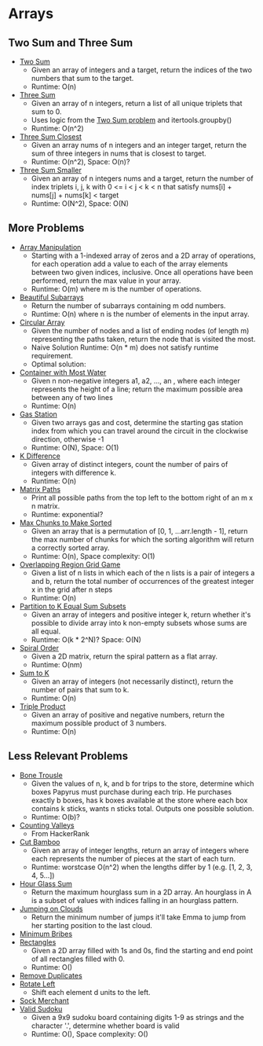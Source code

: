 # Arrays

## Two Sum and Three Sum
* [Two Sum](two_sum.py)
    * Given an array of integers and a target, return the indices of the two numbers that sum to the target.
    * Runtime: O(n)
* [Three Sum](three_sum.py)
    * Given an array of n integers, return a list of all unique triplets that sum to 0.
    * Uses logic from the [Two Sum problem](two_sum.py) and itertools.groupby()
    * Runtime: O(n^2)
* [Three Sum Closest](three_sum_closest.py)
    * Given an array nums of n integers and an integer target, return the sum of three integers in nums that is closest
    to target.
    * Runtime: O(n^2), Space: O(n)?
* [Three Sum Smaller](three_sum_smaller.py)
    * Given an array of n integers nums and a target, return the number of index triplets i, j, k with
    0 <= i < j < k < n that satisfy nums[i] + nums[j] + nums[k] < target
    * Runtime: O(N^2), Space: O(N)

## More Problems

* [Array Manipulation](array_manipulation.py)
    * Starting with a 1-indexed array of zeros and a 2D array of operations, for each operation add a value to each of
    the array elements between two given indices, inclusive. Once all operations have been performed, return the max
    value in your array.
    * Runtime: O(m) where m is the number of operations.
* [Beautiful Subarrays](beautiful_subarrays.py)
    * Return the number of subarrays containing m odd numbers.
    * Runtime: O(n) where n is the number of elements in the input array.
* [Circular Array](circular_array.py)
    * Given the number of nodes and a list of ending nodes (of length m) representing the paths taken, return the node
    that is visited the most.
    * Naive Solution Runtime: O(n * m) does not satisfy runtime requirement.
    * Optimal solution:
* [Container with Most Water](container_with_most_water.py)
    * Given n non-negative integers a1, a2, ..., an , where each integer represents the height of a line; return the
    maximum possible area between any of two lines
    * Runtime: O(n)
* [Gas Station](gas_station.py)
    * Given two arrays gas and cost, determine the starting gas station index from which you can travel around the
    circuit in the clockwise direction, otherwise -1
    * Runtime: O(N), Space: O(1)
* [K Difference](k_difference.py)
    * Given array of distinct integers, count the number of pairs of integers with difference k.
    * Runtime: O(n)
* [Matrix Paths](matrix_paths.py)
    * Print all possible paths from the top left to the bottom right of an m x n matrix.
    * Runtime: exponential?
* [Max Chunks to Make Sorted](max_chunks_to_make_sorted.py)
    * Given an array that is a permutation of [0, 1, ...arr.length - 1], return the max number of chunks for which the
    sorting algorithm will return a correctly sorted array.
    * Runtime: O(n), Space complexity: O(1)
* [Overlapping Region Grid Game](overlapping_region_grid_game.py)
    * Given a list of n lists in which each of the n lists is a pair of integers a and b, return the total number of
    occurrences of the greatest integer x in the grid after n steps
    * Runtime: O(n)
* [Partition to K Equal Sum Subsets](partition_to_k_equal_sum_subsets.py)
    * Given an array of integers and positive integer k, return whether it's possible to divide array into k non-empty
    subsets whose sums are all equal.
    * Runtime: O(k * 2^N)? Space: O(N)
* [Spiral Order](spiral_order.py)
    * Given a 2D matrix, return the spiral pattern as a flat array.
    * Runtime: O(nm)
* [Sum to K](sum_to_k.py)
    * Given an array of integers (not necessarily distinct), return the number of pairs that sum to k.
    * Runtime: O(n)
* [Triple Product](tripleProduct.java)
    * Given an array of positive and negative numbers, return the maximum possible product of 3 numbers.
    * Runtime: O(n)

## Less Relevant Problems
* [Bone Trousle](bonetrousle.py)
    * Given the values of n, k, and b for trips to the store, determine which boxes Papyrus must purchase during each
    trip. He purchases exactly b boxes, has k boxes available at the store where each box contains k sticks, wants n
    sticks total. Outputs one possible solution.
    * Runtime: O(b)?
* [Counting Valleys](counting_valleys.py)
    * From HackerRank
* [Cut Bamboo](cut_bamboo.py)
    * Given an array of integer lengths, return an array of integers where each represents the number of pieces at the
    start of each turn.
    * Runtime: worstcase O(n^2) when the lengths differ by 1 (e.g. [1, 2, 3, 4, 5...])
* [Hour Glass Sum](hour_glass_sum.py)
    * Return the maximum hourglass sum in a 2D array. An hourglass in A is a subset of values with indices falling in an
    hourglass pattern.
* [Jumping on Clouds](jumping_on_clouds.py)
    * Return the minimum number of jumps it'll take Emma to jump from her starting position to the last cloud.
* [Minimum Bribes](minimum_bribes.py)
* [Rectangles](rectangles.py)
    * Given a 2D array filled with 1s and 0s, find the starting and end point of all rectangles filled with 0.
    * Runtime: O()
* [Remove Duplicates](remove_duplicates.py)
* [Rotate Left](rot_left.py)
    * Shift each element d units to the left.
* [Sock Merchant](sock_merchant.py)
* [Valid Sudoku](valid_sudoku.py)
    * Given a 9x9 sudoku board containing digits 1-9 as strings and the character '.', determine whether board is valid
    * Runtime: O(), Space complexity: O()